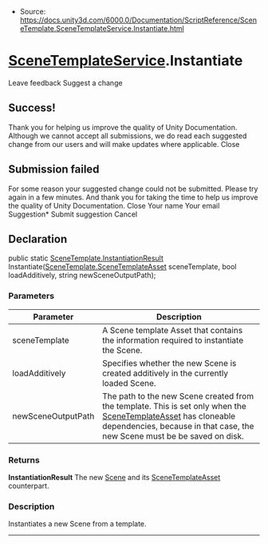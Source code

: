* Source: https://docs.unity3d.com/6000.0/Documentation/ScriptReference/SceneTemplate.SceneTemplateService.Instantiate.html

#  [SceneTemplateService](https://docs.unity3d.com/6000.0/Documentation/ScriptReference/SceneTemplate.SceneTemplateService.html).Instantiate
Leave feedback
Suggest a change
## Success!
Thank you for helping us improve the quality of Unity Documentation. Although we cannot accept all submissions, we do read each suggested change from our users and will make updates where applicable.
Close
## Submission failed
For some reason your suggested change could not be submitted. Please <a>try again</a> in a few minutes. And thank you for taking the time to help us improve the quality of Unity Documentation.
Close
Your name Your email Suggestion* Submit suggestion
Cancel
## Declaration
public static [SceneTemplate.InstantiationResult](https://docs.unity3d.com/6000.0/Documentation/ScriptReference/SceneTemplate.InstantiationResult.html) Instantiate([SceneTemplate.SceneTemplateAsset](https://docs.unity3d.com/6000.0/Documentation/ScriptReference/SceneTemplate.SceneTemplateAsset.html) sceneTemplate, bool loadAdditively, string newSceneOutputPath); 
### Parameters
Parameter | Description  
---|---  
sceneTemplate | A Scene template Asset that contains the information required to instantiate the Scene.  
loadAdditively | Specifies whether the new Scene is created additively in the currently loaded Scene.  
newSceneOutputPath | The path to the new Scene created from the template. This is set only when the [SceneTemplateAsset](https://docs.unity3d.com/6000.0/Documentation/ScriptReference/SceneTemplate.SceneTemplateAsset.html) has cloneable dependencies, because in that case, the new Scene must be be saved on disk.  
### Returns
**InstantiationResult** The new [Scene](https://docs.unity3d.com/6000.0/Documentation/ScriptReference/SceneManagement.Scene.html) and its [SceneTemplateAsset](https://docs.unity3d.com/6000.0/Documentation/ScriptReference/SceneTemplate.SceneTemplateAsset.html) counterpart. 
### Description
Instantiates a new Scene from a template.
* * *
